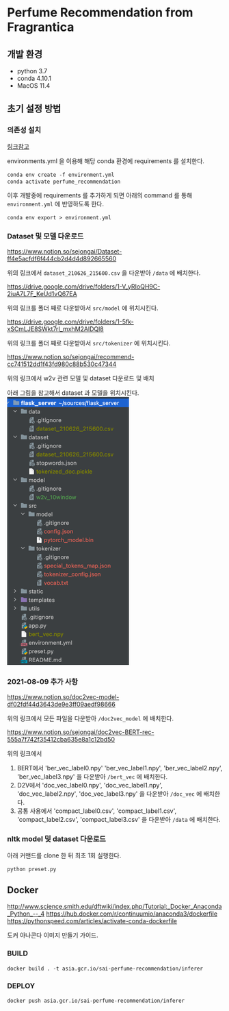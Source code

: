 # Perfume Recommendation from Fragrantica

## 개발 환경

- python 3.7
- conda 4.10.1
- MacOS 11.4

## 초기 설정 방법

### 의존성 설치

[링크참고](https://conda.io/projects/conda/en/latest/user-guide/tasks/manage-environments.html#creating-an-environment-from-an-environment-yml-file)

environments.yml 을 이용해 해당 conda 환경에 requirements 를 설치한다.

```shell
conda env create -f environment.yml
conda activate perfume_recommendation
```

이후 개발중에 requirements 를 추가하게 되면 아래의 command 를 통해 `environment.yml` 에 반영하도록 한다.

```shell
conda env export > environment.yml
```

### Dataset 및 모델 다운로드

<https://www.notion.so/sejongai/Dataset-ff4e5acfdf6f444cb2d4d4d892665560>

위의 링크에서 `dataset_210626_215600.csv` 을 다운받아 `/data` 에 배치한다.

<https://drive.google.com/drive/folders/1-V_yRIoQH9C-2iuA7L7F_KeUd1vQ67EA>

위의 링크를 폴더 째로 다운받아서 `src/model` 에 위치시킨다.

<https://drive.google.com/drive/folders/1-5fk-xSCmLJE8SWkt7rI_mxhM2AlDQl8>

위의 링크를 폴더 째로 다운받아서 `src/tokenizer` 에 위치시킨다.

<https://www.notion.so/sejongai/recommend-cc741512dd1f43fd980c88b530c47344>

위의 링크에서 w2v 관련 모델 및 dataset 다운로드 및 배치

아래 그림을 참고해서 dataset 과 모델을 위치시킨다.
![img.png](doc_assets/img_01.png)

### 2021-08-09 추가 사항
<https://www.notion.so/doc2vec-model-df02fdf44d3643de9e3ff09aedf98666>

위의 링크에서 모든 파일을 다운받아 `/doc2vec_model` 에 배치한다.

<https://www.notion.so/sejongai/doc2vec-BERT-rec-555a7f742f35412cba635e8a1c12bd50>

위의 링크에서 
1. BERT에서 'ber_vec_label0.npy' 'ber_vec_label1.npy', 'ber_vec_label2.npy', 'ber_vec_label3.npy' 을 다운받아 `/bert_vec` 에 배치한다.
2. D2V에서  'doc_vec_label0.npy', 'doc_vec_label1.npy', 'doc_vec_label2.npy', 'doc_vec_label3.npy' 을 다운받아 `/doc_vec` 에 배치한다.
3. 공통 사용에서 'compact_label0.csv', 'compact_label1.csv', 'compact_label2.csv', 'compact_label3.csv' 을 다운받아 `/data` 에 배치한다.

### nltk model 및 dataset 다운로드
아래 커맨드를 clone 한 뒤 최초 1회 실행한다.
```shell
python preset.py
```

## Docker

<http://www.science.smith.edu/dftwiki/index.php/Tutorial:_Docker_Anaconda_Python_--_4>
<https://hub.docker.com/r/continuumio/anaconda3/dockerfile>
<https://pythonspeed.com/articles/activate-conda-dockerfile>

도커 아나콘다 이미지 만들기 가이드.

### BUILD
```shell
docker build . -t asia.gcr.io/sai-perfume-recommendation/inferer
```

### DEPLOY
```shell
docker push asia.gcr.io/sai-perfume-recommendation/inferer
```
